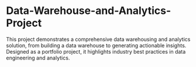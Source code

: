 # Data-Warehouse-and-Analytics-Project
This project demonstrates a comprehensive data warehousing and analytics solution, from building a data warehouse to generating actionable insights. Designed as a portfolio project, it highlights industry best practices in data engineering and analytics.
